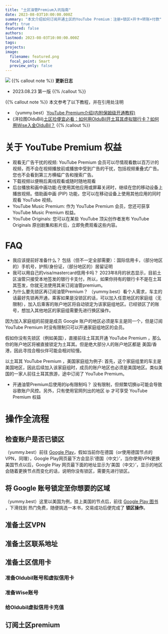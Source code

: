 ```yaml
---
title: "土区油管Premium入坑指南"
date: 2023-08-03T10:00:00.000Z
summary: "本文介绍如何订阅开通土区的YouTube Premium：注册+锁区+开卡+转账+付款"
draft: true
featured: false
authors:
lastmod: 2023-08-03T10:00:00.000Z
tags:
projects:
image:
  filename: featured.png
  focal_point: Smart
  preview_only: false
---
```

![](featured.png "")
{{% callout note %}} **更新日志**

* 2023.08.23 第一版
{{% /callout %}}

{{% callout note %}} 本文参考了以下教程，并在引用处注明

* （yummy.best）[YouTube Premium介绍(内附保姆级开通教程)](https://yummy.best/youtube/)
* (洋拉图OlduBil)[土区捡便宜必看：如何用OlduBil开土耳其虚拟银行卡？如何用Wise入金OlduBil？](https://youtu.be/J68nzGJwfWw)
{{% /callout %}}

  
# 关于 YouTube Premium 权益
* 观看无广告干扰的视频: YouTube Premium 会员可以尽情观看数以百万计的视频，而不会在视频播放前或播放中受到广告的干扰，包括视频重叠式广告。您也不会看到第三方横幅广告和搜索广告。
* 下载视频以便稍后离线观看或随时随地观看
* 后台播放和画中画功能:在使用其他应用或屏幕关闭时，继续在您的移动设备上播放视频。借助画中画 (PIP) 功能，您可以在移动设备上使用其他应用的同时观看 YouTube 视频。
* YouTube Music Premium: 作为 YouTube Premium 会员，您还可获享 YouTube Music Premium 权益。
* YouTube Originals: 您可以在某些 YouTube 顶尖创作者发布 YouTube Originals 原创剧集和影片后，立即免费观看这些内容。

# FAQ
* 我应该提前好准备什么？
  包括（但不一定全部需要）：国际信用卡，（部分地区的）手机号，护照/身份证，（部分地区的）居留证明
* 我可以用自己的visa/mastercard信用卡吗？
  2023年8月的状态显示，目前土区油管只接受本地签发的银行卡支付，所以，如果你持有的银行卡不是在土耳其签发，你就无法使用其来订阅油管premium。
* 为什么要先锁区再订阅油管Premium？
  （yummy.best）看个人需求，车主的话最好先锁再开通，乘客如果是没锁区的话，可以加入任意地区的家庭组（无限制），加入后乘客的账户地区将自动锁定为该家庭组地区。已经锁区了的账号，想加入其他地区的家庭组需要先进行换区操作。

因为加入家庭组的前提是成员 Google 账户的地区必须是车主是同一个，但是订阅  YouTube Premium 时没有限制只可以开通家庭组地区的会员。

假如你没有先锁区（例如美国），直接前往土耳其开通  YouTube Premium ，那么你的账户地区将被直接锁定为土耳其。但是绝大部分人的账户地区都是 美国/香港，因此寻找合租伙伴可能会相对较慢。

以土耳其 YouTube Premium ，美国家庭组为例子: 首先，这个家庭组里的车主是美国地区，因此后续加入该家庭组时，成员的账户地区也必须是美国地区。类似美国的一家人前往土耳其旅游，途中订阅了 YouTube Premium。
* 开通油管Premium后使用的ip有限制吗？
  没有限制，但频繁切换ip可能会导致谷歌账户风控。另外，只有使用官网列出的地区 ip 才可享受 YouTube Premium 权益

# 操作全流程
## 检查账户是否已锁区
（yummy.best）前往 [Google Play](https://play.google.com/settings)，假如当前你在德国（or使用德国节点的VPN，同理），Google Play网页最下方会显示‘德国（中文）’，当你使用VPN更换美国节点以后，Google Play 网页最下面的地址显示为‘美国（中文）’，显示的地区会随着更换节点而变化的话，说明你没有锁区，需要先进行锁区。
## 将 Google 账号锁定至你想要的区域
（yummy.best）这里以美国为例，挂上美国的节点后，前往 [Google Play 图书](https://play.google.com/store/books) ，下滑找到 热门免费，随便挑选一本书，交易成功后便完成了 **锁区操作**。
## 准备土区VPN

## 准备土区联系地址

## 准备土区信用卡
### 准备Oldubil账号和虚拟信用卡
### 准备Wise账号
### 给Oldubil虚拟信用卡充值

## 订阅土区premium
